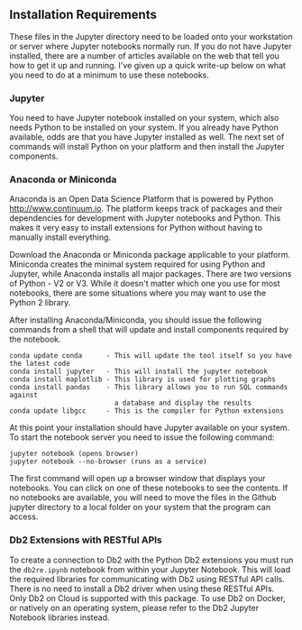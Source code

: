 ## Installation Requirements
These files in the Jupyter directory need to be loaded onto your workstation or server where Jupyter notebooks normally run. If you do not have Jupyter installed, there are a number of articles available on the web that tell you how to get it up and running. I've given up a quick write-up below on what you need to do at a minimum to use these notebooks.

### Jupyter
You need to have Jupyter notebook installed on your system, which also needs Python to be installed on your system. If you already have Python available, odds are that you have Jupyter installed as well. The next set of commands will install Python on your platform and then install the Jupyter components.

### Anaconda or Miniconda
Anaconda is an Open Data Science Platform that is powered by Python http://www.continuum.io. The platform keeps track of packages and their dependencies for development with Jupyter notebooks and Python. This makes it very easy to install extensions for Python without having to manually install everything.

Download the Anaconda or Miniconda package applicable to your platform. Miniconda creates the minimal system required for using Python and Jupyter, while Anaconda installs all major packages. There are two versions of Python - V2 or V3. While it doesn't matter which one you use for most notebooks, there are some situations where you may want to use the Python 2 library. 

After installing Anaconda/Miniconda, you should issue the following commands from a shell that will update and install components required by the notebook.

```
conda update conda      - This will update the tool itself so you have the latest code
conda install jupyter   - This will install the jupyter notebook
conda install maplotlib - This library is used for plotting graphs
conda install pandas    - This library allows you to run SQL commands against 
                          a database and display the results
conda update libgcc     - This is the compiler for Python extensions
```

At this point your installation should have Jupyter available on your system. To start the notebook server you need to issue the following command:
```
jupyter notebook (opens browser)
jupyter notebook --no-browser (runs as a service)
```
The first command will open up a browser window that displays your notebooks. You can click on one of these notebooks to see the contents. If no notebooks are available, you will need to move the files in the Github jupyter directory to a local folder on your system that the program can access.

### Db2 Extensions with RESTful APIs

To create a connection to Db2 with the Python Db2 extensions you must run the `db2re.ipynb` notebook from within your Jupyter Notebook. This will load the required libraries for communicating with Db2 using RESTful API calls. There is no need to install a Db2 driver when using these RESTful APIs. Only Db2 on Cloud is supported with this package. To use Db2 on Docker, or natively on an operating system, please refer to the Db2 Jupyter Notebook libraries instead.

